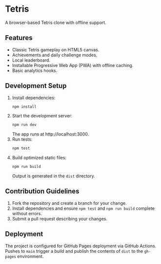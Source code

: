 # Tetris

A browser-based Tetris clone with offline support.

## Features
- Classic Tetris gameplay on HTML5 canvas.
- Achievements and daily challenge modes.
- Local leaderboard.
- Installable Progressive Web App (PWA) with offline caching.
- Basic analytics hooks.

## Development Setup
1. Install dependencies:
   ```bash
   npm install
   ```
2. Start the development server:
   ```bash
   npm run dev
   ```
   The app runs at http://localhost:3000.
3. Run tests:
   ```bash
   npm test
   ```
4. Build optimized static files:
   ```bash
   npm run build
   ```
   Output is generated in the `dist` directory.

## Contribution Guidelines
1. Fork the repository and create a branch for your change.
2. Install dependencies and ensure `npm test` and `npm run build` complete without errors.
3. Submit a pull request describing your changes.

## Deployment
The project is configured for GitHub Pages deployment via GitHub Actions. Pushes to `main` trigger a build and publish the contents of `dist` to the `gh-pages` environment.
